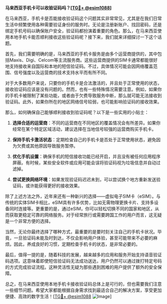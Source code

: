 **马来西亚手机卡可以收验证码吗？[[TG💪+ @esim1088](https://t.me/s/esim1088)]**

在马来西亚，手机卡是否能接收验证码这个问题其实非常常见，尤其是在我们日常生活中频繁使用各种需要验证身份的服务时。无论是注册新账户、找回密码，还是绑定手机号码以确保账户安全，验证码都扮演着重要的角色。那么，在马来西亚使用本地手机卡能否顺利接收这些验证码呢？接下来，我们就来详细探讨一下这个话题。

首先，我们需要明确的是，马来西亚的手机卡服务是由多个运营商提供的，其中包括Maxis、Digi、Celcom等主流服务商。这些运营商提供的SIM卡通常都能很好地支持接收来自国际和本地的短信验证码。不过，具体情况可能会因网络覆盖范围、信号强度以及运营商的技术支持水平而有所不同。

对于大多数用户来说，只要你的手机卡是合法激活的，并且处于正常使用的状态，接收验证码应该是没有问题的。然而，也有一些特殊情况需要注意。例如，如果你的手机卡被限制了某些功能，或者由于欠费导致服务中断，那么就可能无法接收到验证码。此外，如果你所在的地区网络信号较弱，也可能影响验证码的接收效果。

那么，如何确保自己能够顺利接收到验证码呢？以下是一些实用的小贴士：

1. **选择合适的运营商**：不同的运营商在不同地区的覆盖情况会有所差异。如果你经常在某个特定区域活动，建议选择在当地信号较强的运营商购买手机卡。

2. **保持手机卡激活状态**：定期检查自己的手机卡是否处于正常使用状态，避免因为欠费或其他原因导致服务暂停。

3. **优化手机设置**：确保手机的短信接收功能已经开启，并且没有被任何应用程序屏蔽。有时候，某些安全软件或应用可能会误将验证码视为垃圾信息并自动过滤掉。

4. **尝试更换网络环境**：如果发现验证码迟迟未到，可以尝试换个地方重新发送验证码，或许能获得更好的接收效果。

除了上述方法之外，近年来还有一种新兴的选择——虚拟电子SIM卡（eSIM）。与传统的实体SIM卡相比，eSIM具有许多优势，比如无需物理更换卡片、支持多设备同时连接等。更重要的是，通过eSIM，你可以轻松切换不同的国家和地区，从而获取更稳定可靠的网络服务。对于经常旅行或需要跨国工作的用户而言，这无疑是一个非常方便的选择。

当然，无论你最终选择了哪种方式，最重要的是要时刻关注自己的手机卡状况。毕竟，一旦验证码未能及时到达，不仅会影响用户体验，甚至可能带来不必要的麻烦。因此，养成良好的习惯，定期检查手机卡的状态，是非常必要的。

最后，值得一提的是，随着科技的发展，越来越多的应用和服务开始支持语音验证码选项。这意味着即使短信验证码无法成功送达，用户仍然可以通过拨打特定号码的方式完成验证流程。这种灵活性无疑为那些遇到困难的用户提供了额外的安全保障。

总之，在马来西亚使用本地手机卡接收验证码总体上是可行的，但也需要我们注意一些细节问题。希望大家都能根据自身需求找到最适合自己的解决方案，享受更加便捷、高效的数字生活！[[TG💪+ @esim1088](https://t.me/s/esim1088) ![Image](https://i.postimg.cc/4NQfJmqS/Snipaste-2025-05-13-00-14-12.png)]